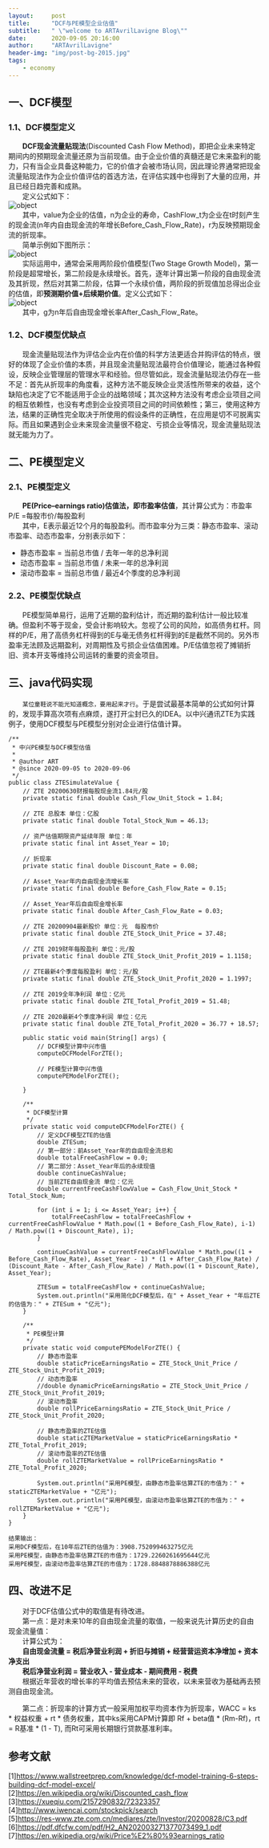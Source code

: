 ```yaml
---
layout:     post
title:      "DCF与PE模型企业估值"
subtitle:   " \"welcome to ARTAvrilLavigne Blog\""
date:       2020-09-05 20:16:00
author:     "ARTAvrilLavigne"
header-img: "img/post-bg-2015.jpg"
tags:
    - economy
---
```

## 一、DCF模型<br>

### 1.1、DCF模型定义<br>

　　**DCF现金流量贴现法**(Discounted Cash Flow Method)，即把企业未来特定期间内的预期现金流量还原为当前现值。由于企业价值的真髓还是它未来盈利的能力，只有当企业具备这种能力，它的价值才会被市场认同，因此理论界通常把现金流量贴现法作为企业价值评估的首选方法，在评估实践中也得到了大量的应用，并且已经日趋完善和成熟。<br>
　　定义公式如下：<br>
![object](https://github.com/ARTAvrilLavigne/ARTAvrilLavigne.github.io/blob/master/myblog/2020-09-05-economy/1.jpg?raw=true)<br>
　　其中，value为企业的估值，n为企业的寿命，CashFlow_t为企业在t时刻产生的现金流(n年内自由现金流的年增长Before_Cash_Flow_Rate)，r为反映预期现金流的折现率。<br>
　　简单示例如下图所示：<br>
![object](https://github.com/ARTAvrilLavigne/ARTAvrilLavigne.github.io/blob/master/myblog/2020-09-05-economy/2.jpg?raw=true)<br>
　　实际运用中，通常会采用两阶段价值模型(Two Stage Growth Model)，第一阶段是超常增长，第二阶段是永续增长。首先，逐年计算出第一阶段的自由现金流及其折现，然后对其第二阶段，估算一个永续价值，两阶段的折现值加总得出企业的估值，即**预测期价值+后续期价值**。定义公式如下：<br>
![object](https://github.com/ARTAvrilLavigne/ARTAvrilLavigne.github.io/blob/master/myblog/2020-09-05-economy/3.png?raw=true)<br>
　　其中，g为n年后自由现金增长率After_Cash_Flow_Rate。<br>
  
### 1.2、DCF模型优缺点<br>

　　现金流量贴现法作为评估企业内在价值的科学方法更适合并购评估的特点，很好的体现了企业价值的本质，并且现金流量贴现法最符合价值理论，能通过各种假设，反映企业管理层的管理水平和经验。但尽管如此，现金流量贴现法仍存在一些不足：首先从折现率的角度看，这种方法不能反映企业灵活性所带来的收益，这个缺陷也决定了它不能适用于企业的战略领域；其次这种方法没有考虑企业项目之间的相互依赖性，也没有考虑到企业投资项目之间的时间依赖性；第三，使用这种方法，结果的正确性完全取决于所使用的假设条件的正确性，在应用是切不可脱离实际。而且如果遇到企业未来现金流量很不稳定、亏损企业等情况，现金流量贴现法就无能为力了。<br>

## 二、PE模型定义<br>

### 2.1、PE模型定义<br>

　　**PE(Price–earnings ratio)估值法，即市盈率估值**，其计算公式为：市盈率P/E =每股市价/每股盈利<br>
　　其中，E表示最近12个月的每股盈利。而市盈率分为三类：静态市盈率、滚动市盈率、动态市盈率，分别表示如下：<br>
 * 静态市盈率 = 当前总市值 / 去年一年的总净利润<br>
 * 动态市盈率 = 当前总市值 / 未来一年的总净利润<br>
 * 滚动市盈率 = 当前总市值 / 最近4个季度的总净利润<br>
  
### 2.2、PE模型优缺点<br>

　　PE模型简单易行，运用了近期的盈利估计，而近期的盈利估计一般比较准确。但盈利不等于现金，受会计影响较大。忽视了公司的风险，如高债务杠杆。同样的P/E，用了高债务杠杆得到的E与毫无债务杠杆得到的E是截然不同的。另外市盈率无法顾及远期盈利，对周期性及亏损企业估值困难。P/E估值忽视了摊销折旧、资本开支等维持公司运转的重要的资金项目。
  
## 三、java代码实现<br>

　　`某位童鞋说不能光知道概念，要用起来才行`。于是尝试最基本简单的公式如何计算的，发现手算高次项有点麻烦，遂打开尘封已久的IDEA。以中兴通讯ZTE为实践例子，使用DCF模型与PE模型分别对企业进行估值计算。<br>

```
/**
 * 中兴PE模型与DCF模型估值
 *
 * @author ART
 * @since 2020-09-05 to 2020-09-06
 */
public class ZTESimulateValue {
    // ZTE 20200630财报每股现金流1.84元/股
    private static final double Cash_Flow_Unit_Stock = 1.84;

    // ZTE 总股本 单位：亿股
    private static final double Total_Stock_Num = 46.13;

    // 资产估值期限资产延续年限 单位：年
    private static final int Asset_Year = 10;

    // 折现率
    private static final double Discount_Rate = 0.08;

    // Asset_Year年内自由现金流增长率
    private static final double Before_Cash_Flow_Rate = 0.15;

    // Asset_Year年后自由现金增长率
    private static final double After_Cash_Flow_Rate = 0.03;

    // ZTE 20200904最新股价 单位：元  每股市价
    private static final double ZTE_Stock_Unit_Price = 37.48;

    // ZTE 2019财年每股盈利 单位：元/股
    private static final double ZTE_Stock_Unit_Profit_2019 = 1.1158;

    // ZTE最新4个季度每股盈利 单位：元/股
    private static final double ZTE_Stock_Unit_Profit_2020 = 1.1997;

    // ZTE 2019全年净利润 单位：亿元
    private static final double ZTE_Total_Profit_2019 = 51.48;

    // ZTE 2020最新4个季度净利润 单位：亿元
    private static final double ZTE_Total_Profit_2020 = 36.77 + 18.57;

    public static void main(String[] args) {
        // DCF模型计算中兴市值
        computeDCFModelForZTE();

        // PE模型计算中兴市值
        computePEModelForZTE();

    }

    /**
     * DCF模型计算
     */
    private static void computeDCFModelForZTE() {
        // 定义DCF模型ZTE的估值
        double ZTESum;
        // 第一部分：前Asset_Year年的自由现金流总和
        double totalFreeCashFlow = 0.0;
        // 第二部分：Asset_Year年后的永续现值
        double continueCashValue;
        // 当前ZTE自由现金流 单位：亿元
        double currentFreeCashFlowValue = Cash_Flow_Unit_Stock * Total_Stock_Num;

        for (int i = 1; i <= Asset_Year; i++) {
            totalFreeCashFlow = totalFreeCashFlow + currentFreeCashFlowValue * Math.pow((1 + Before_Cash_Flow_Rate), i-1) / Math.pow((1 + Discount_Rate), i);
        }

        continueCashValue = currentFreeCashFlowValue * Math.pow((1 + Before_Cash_Flow_Rate), Asset_Year - 1) * (1 + After_Cash_Flow_Rate) / (Discount_Rate - After_Cash_Flow_Rate) / Math.pow((1 + Discount_Rate), Asset_Year);

        ZTESum = totalFreeCashFlow + continueCashValue;
        System.out.println("采用简化DCF模型后，在" + Asset_Year + "年后ZTE的估值为：" + ZTESum + "亿元");
    }

    /**
     * PE模型计算
     */
    private static void computePEModelForZTE() {
        // 静态市盈率
        double staticPriceEarningsRatio = ZTE_Stock_Unit_Price / ZTE_Stock_Unit_Profit_2019;
        // 动态市盈率
        //double dynamicPriceEarningsRatio = ZTE_Stock_Unit_Price / ZTE_Stock_Unit_Profit_2019;
        // 滚动市盈率
        double rollPriceEarningsRatio = ZTE_Stock_Unit_Price / ZTE_Stock_Unit_Profit_2020;

        // 静态市盈率的ZTE估值
        double staticZTEMarketValue = staticPriceEarningsRatio * ZTE_Total_Profit_2019;
        // 滚动市盈率的ZTE估值
        double rollZTEMarketValue = rollPriceEarningsRatio * ZTE_Total_Profit_2020;

        System.out.println("采用PE模型，由静态市盈率估算ZTE的市值为：" + staticZTEMarketValue + "亿元");
        System.out.println("采用PE模型，由滚动市盈率估算ZTE的市值为：" + rollZTEMarketValue + "亿元");
    }
}

```

```
结果输出：
采用DCF模型后，在10年后ZTE的估值为：3908.752099463275亿元
采用PE模型，由静态市盈率估算ZTE的市值为：1729.2260261695644亿元
采用PE模型，由滚动市盈率估算ZTE的市值为：1728.8848878886388亿元
```

## 四、改进不足<br>

　　对于DCF估值公式中的取值是有待改进。<br>
　　第一点：是对未来10年的自由现金流量的取值，一般来说先计算历史的自由现金流量值：<br>
　　计算公式为：<br>
　　**自由现金流量 = 税后净营业利润 + 折旧与摊销 + 经营营运资本净增加 + 资本净支出**<br>
　　**税后净营业利润 = 营业收入 - 营业成本 - 期间费用 - 税费**<br>
　　根据近年营收的增长率的平均值去预估未来的营收，以未来营收为基础再去预测自由现金流。<br>
  
　　第二点：折现率的计算方式一般采用加权平均资本作为折现率，WACC =  ks * 权益权重 + rt * 债务权重，其中ks采用CAPM计算即 Rf + beta值 * (Rm-Rf)，rt = R基准 * (1 - T), 而Rt可采用长期银行贷款基准利率。<br>

## 参考文献<br>

[1]https://www.wallstreetprep.com/knowledge/dcf-model-training-6-steps-building-dcf-model-excel/<br>
[2]https://en.wikipedia.org/wiki/Discounted_cash_flow<br>
[3]https://xueqiu.com/2157290832/72323357<br>
[4]http://www.iwencai.com/stockpick/search<br>
[5]https://res-www.zte.com.cn/mediares/zte/Investor/20200828/C3.pdf<br>
[6]https://pdf.dfcfw.com/pdf/H2_AN202003271377073499_1.pdf<br>
[7]https://en.wikipedia.org/wiki/Price%E2%80%93earnings_ratio<br>

